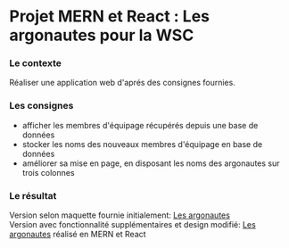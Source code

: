 # Projet MERN et React : Les argonautes pour la WSC

### Le contexte

Réaliser une application web d'aprés des consignes fournies.

### Les consignes

- afficher les membres d'équipage récupérés depuis une base de données
- stocker les noms des nouveaux membres d'équipage en base de données
- améliorer sa mise en page, en disposant les noms des argonautes sur trois colonnes

### Le résultat

Version selon maquette fournie initialement: [Les argonautes](https://codepen.io/wildcodeschool/pen/LYpoBBN)  
Version avec fonctionnalité supplémentaires et design modifié: [Les argonautes](https://aureliedev.github.io/argonautes_MERN/) réalisé en MERN et React
